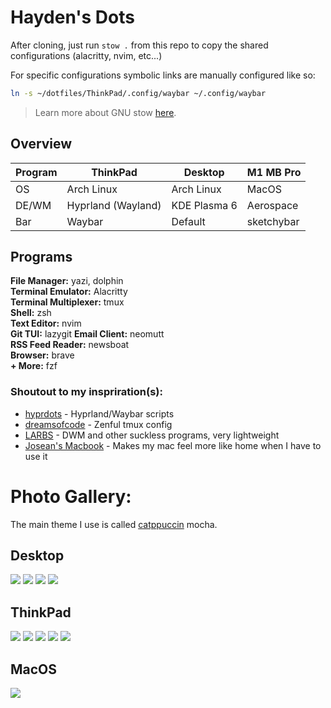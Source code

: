 # Hayden's Dots

After cloning, just run `stow .` from this repo to copy the shared configurations (alacritty, nvim, etc...)

For specific configurations symbolic links are manually configured like so:

```sh
ln -s ~/dotfiles/ThinkPad/.config/waybar ~/.config/waybar
```

> Learn more about GNU stow [here](https://www.gnu.org/software/stow/).

## Overview

| Program              | ThinkPad           | Desktop      | M1 MB Pro  |
| -------------------- | ------------------ | ------------ | ---------- |
| OS                   | Arch Linux         | Arch Linux   | MacOS      |
| DE/WM                | Hyprland (Wayland) | KDE Plasma 6 | Aerospace  |
| Bar                  | Waybar             | Default      | sketchybar |

## Programs
**File Manager:** yazi, dolphin       
**Terminal Emulator:** Alacritty   
**Terminal Multiplexer:** tmux      
**Shell:** zsh      
**Text Editor:** nvim      
**Git TUI:** lazygit
**Email Client:** neomutt      
**RSS Feed Reader:** newsboat  
**Browser:** brave   
**+ More:** fzf

### Shoutout to my inspriration(s):

- [hyprdots](https://github.com/prasanthrangan/hyprdots) - Hyprland/Waybar scripts
- [dreamsofcode](https://www.youtube.com/watch?v=DzNmUNvnB04) - Zenful tmux config
- [LARBS](https://larbs.xyz/) - DWM and other suckless programs, very lightweight
- [Josean's Macbook](https://github.com/josean-dev/dev-environment-files/) - Makes my mac feel more like home when I have to use it

# Photo Gallery:

The main theme I use is called [catppuccin](https://github.com/catppuccin/catppuccin) mocha.

## Desktop

<img src="https://haydenhanson.dev/images/gallery/archNeofetch.png"/>

<img src="https://haydenhanson.dev/images/gallery/customNvimWelcome.png"/>

<img src="https://haydenhanson.dev/images/gallery/webWorkEnv.png"/>

<img src="https://haydenhanson.dev/images/gallery/btop.png"/>

## ThinkPad

<img src="https://haydenhanson.dev/images/gallery/thinkpad_workspace1.png"/>

<img src="https://haydenhanson.dev/images/gallery/thinkpad_workspace2.png"/>

<img src="https://haydenhanson.dev/images/gallery/thinkpad_workspace2_tmux.png"/>

<img src="https://haydenhanson.dev/images/gallery/thinkpad_workspace3.png"/>

<img src="https://haydenhanson.dev/images/gallery/thinkpad_workspace4.png"/>

## MacOS

<img src="https://haydenhanson.dev/images/gallery/macos_workspace2.png"/>
